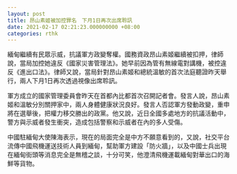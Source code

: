```yaml
---
layout: post
title: 昂山素姬被加控罪名　下月1日再次出席聆訊
date: 2021-02-17 02:21:23.000000000 +08:00
categories: rthk
---
```


緬甸繼續有民眾示威，抗議軍方政變奪權。國務資政昂山素姬繼續被扣押，律師說，當局加控她違反《國家災害管理法》。她早前因為管有無線電對講機，被控違反《進出口法》。律師又說，當局針對昂山素姬和總統溫敏的首次法庭聽證昨天舉行，兩人下月1日再次透過視像出席聆訊。

軍方成立的國家管理委員會昨天在首都內比都首次召開記者會。發言人說，昂山素姬和溫敏分別關押家中，兩人身體健康狀況良好。發言人否認軍方發動政變，重申將在選舉後，把權力移交勝出的政黨。他又說，近日全國多處地方的抗議活動中，警方與示威者發生衝突，造成包括警察和示威者在內的多人受傷。

中國駐緬甸大使陳海表示，現在的局面完全是中方不願意看到的，又說，社交平台流傳中國飛機運送技術人員到緬甸，幫助軍方建設「防火牆」，以及中國士兵出現在緬甸街頭等消息完全是無稽之談，十分可笑，他澄清飛機運載緬甸對華出口的海鮮等貨物。
